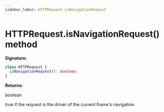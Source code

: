```yaml
---
sidebar_label: HTTPRequest.isNavigationRequest
---
```


# HTTPRequest.isNavigationRequest() method

**Signature:**

```typescript
class HTTPRequest {
  isNavigationRequest(): boolean;
}
```

**Returns:**

boolean

true if the request is the driver of the current frame's navigation.
